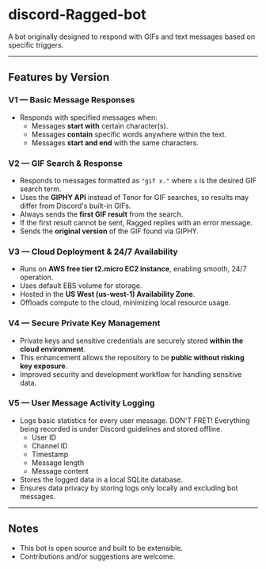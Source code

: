 # discord-Ragged-bot

A bot originally designed to respond with GIFs and text messages based on specific triggers.

---

## Features by Version

### V1 — Basic Message Responses
- Responds with specified messages when:
  - Messages **start with** certain character(s).
  - Messages **contain** specific words anywhere within the text.
  - Messages **start and end** with the same characters.

### V2 — GIF Search & Response
- Responds to messages formatted as `"gif x."` where `x` is the desired GIF search term.
- Uses the **GIPHY API** instead of Tenor for GIF searches, so results may differ from Discord's built-in GIFs.
- Always sends the **first GIF result** from the search.
- If the first result cannot be sent, Ragged replies with an error message.
- Sends the **original version** of the GIF found via GIPHY.

### V3 — Cloud Deployment & 24/7 Availability
- Runs on **AWS free tier t2.micro EC2 instance**, enabling smooth, 24/7 operation.
- Uses default EBS volume for storage.
- Hosted in the **US West (us-west-1) Availability Zone**.
- Offloads compute to the cloud, minimizing local resource usage.

### V4 — Secure Private Key Management
- Private keys and sensitive credentials are securely stored **within the cloud environment**.
- This enhancement allows the repository to be **public without risking key exposure**.
- Improved security and development workflow for handling sensitive data.

### V5 — User Message Activity Logging
- Logs basic statistics for every user message. DON'T FRET! Everything being recorded is under Discord guidelines and stored offline.
  - User ID
  - Channel ID
  - Timestamp
  - Message length
  - Message content
- Stores the logged data in a local SQLite database.
- Ensures data privacy by storing logs only locally and excluding bot messages.

---

## Notes

- This bot is open source and built to be extensible.
- Contributions and/or suggestions are welcome.
